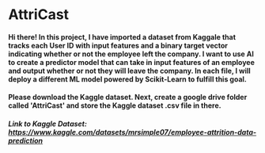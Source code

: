 # AttriCast

#### Hi there! In this project, I have imported a dataset from Kaggale that tracks each User ID with input features and a binary target vector indicating whether or not the employee left the company. I want to use AI to create a predictor model that can take in input features of an employee and output whether or not they will leave the company. In each file, I will deploy a different ML model powered by Scikit-Learn to fulfill this goal.

#### Please download the Kaggle dataset. Next, create a google drive folder called 'AttriCast' and store the Kaggle dataset .csv file in there.


##### Link to Kaggle Dataset: https://www.kaggle.com/datasets/mrsimple07/employee-attrition-data-prediction

